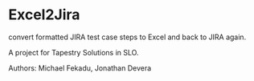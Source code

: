 # Excel2Jira
convert formatted JIRA test case steps to Excel and back to JIRA again.

A project for Tapestry Solutions in SLO.

Authors:
Michael Fekadu, Jonathan Devera 
